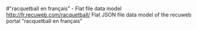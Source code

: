 #"racquetball en français" - Flat file data model
http://fr.recuweb.com/racquetball/
Flat JSON file data model of the recuweb portal "racquetball en français"

